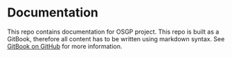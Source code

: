# Documentation

This repo contains documentation for OSGP project. This repo is built as a GitBook, therefore all content has to be written using markdown syntax. See [GitBook on GitHub](https://github.com/GitbookIO/gitbook) for more information.
